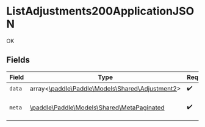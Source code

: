 # ListAdjustments200ApplicationJSON

OK


## Fields

| Field                                                                                 | Type                                                                                  | Required                                                                              | Description                                                                           |
| ------------------------------------------------------------------------------------- | ------------------------------------------------------------------------------------- | ------------------------------------------------------------------------------------- | ------------------------------------------------------------------------------------- |
| `data`                                                                                | array<[\paddle\Paddle\Models\Shared\Adjustment2](../../models/shared/Adjustment2.md)> | :heavy_check_mark:                                                                    | N/A                                                                                   |
| `meta`                                                                                | [\paddle\Paddle\Models\Shared\MetaPaginated](../../models/shared/MetaPaginated.md)    | :heavy_check_mark:                                                                    | Information about this response.                                                      |